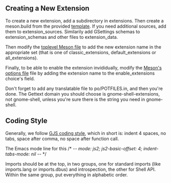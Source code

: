 ## Creating a New Extension

To create a new extension, add a subdirectory in extensions. Then create
a meson.build from the provided [template](extensions/meson.build.template).
If you need additional sources, add them to extension_sources. Similarily add
GSettings schemas to extension_schemas and other files to extension_data.

Then modify the [toplevel Meson file](meson.build) to add the new
extension name in the appropriate set (that is one of classic_extensions,
default_extensions or all_extensions).

Finally, to be able to enable the extension invididually, modify the
[Meson's options file](meson_options.txt) file by adding the extension name to
the enable_extensions choice's field.

Don't forget to add any translatable file to po/POTFILES.in, and
then you're done.
The Gettext domain you should choose is gnome-shell-extensions,
not gnome-shell, unless you're sure there is the string you
need in gnome-shell.

## Coding Style

Generally, we follow [GJS coding style][coding-style], which in short is:
indent 4 spaces, no tabs, space after comma, no space after function call.

The Emacs mode line for this
/* -*- mode: js2; js2-basic-offset: 4; indent-tabs-mode: nil -*- */

Imports should be at the top, in two groups, one for standard
imports (like imports.lang or imports.dbus) and introspection,
the other for Shell API. Within the same group, put everything
in alphabetic order.

[coding-style]: https://gitlab.gnome.org/GNOME/gjs/blob/master/doc/Style_Guide.md
